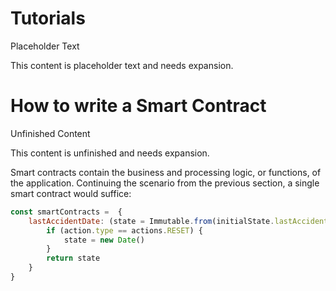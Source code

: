 # Tutorials

<div class="tips danger">
  <p><span></span>Placeholder Text</p>
  <p>This content is placeholder text and needs expansion.</p>
</div>

# How to write a Smart Contract

<div class="tips danger">
  <p><span></span>Unfinished Content</p>
  <p>This content is unfinished and needs expansion.</p>
</div>

Smart contracts contain the business and processing logic, or functions,
of the application. Continuing the scenario from the previous section,
a single smart contract would suffice:

```js
const smartContracts =  {
    lastAccidentDate: (state = Immutable.from(initialState.lastAccidentDate), action) => {
        if (action.type == actions.RESET) {
            state = new Date()
        }
        return state
    }
}
```
